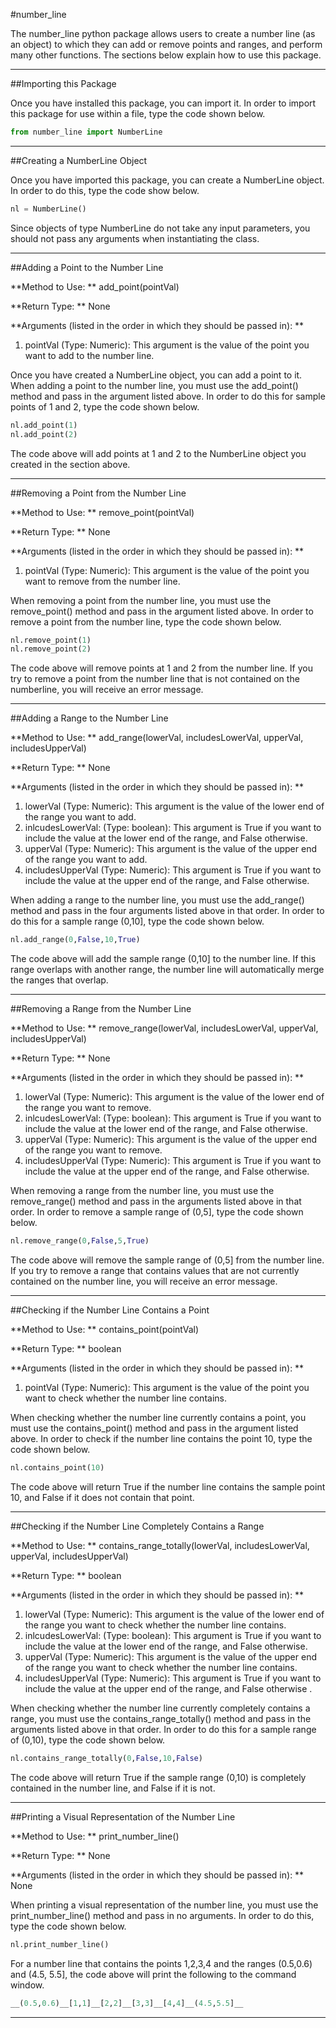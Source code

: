 #number_line

The number_line python package allows users to create a number line (as an object) to which they can add or remove points and ranges, and perform many other functions. The sections below explain how to use this package.

---
##Importing this Package

Once you have installed this package, you can import it. In order to import this package for use within a file, type the code shown below.
```python
from number_line import NumberLine
```

---
##Creating a NumberLine Object

Once you have imported this package, you can create a NumberLine object. In order to do this, type the code show below.
```python
nl = NumberLine()
```
Since objects of type NumberLine do not take any input parameters, you should not pass any arguments when instantiating the class.

---
##Adding a Point to the Number Line

**Method to Use: ** add_point(pointVal)

**Return Type: ** None

**Arguments (listed in the order in which they should be passed in): **

1. pointVal (Type: Numeric): This argument is the value of the point you want to add to the number line.

Once you have created a NumberLine object, you can add a point to it. When adding a point to the number line, you must use the add_point() method and pass in the argument listed above. In order to do this for sample points of 1 and 2, type the code shown below.
```python
nl.add_point(1)
nl.add_point(2)
```
The code above will add points at 1 and 2 to the NumberLine object you created in the section above.

---
##Removing a Point from the Number Line

**Method to Use: ** remove_point(pointVal)

**Return Type: ** None

**Arguments (listed in the order in which they should be passed in): **

1. pointVal (Type: Numeric): This argument is the value of the point you want to remove from the number line.

When removing a point from the number line, you must use the remove_point() method and pass in the argument listed above. In order to remove a point from the number line, type the code shown below.
```python
nl.remove_point(1)
nl.remove_point(2)
```
The code above will remove points at 1 and 2 from the number line. If you try to remove a point from the number line that is not contained on the numberline, you will receive an error message.

---
##Adding a Range to the Number Line

**Method to Use: ** add_range(lowerVal, includesLowerVal, upperVal, includesUpperVal)

**Return Type: ** None

**Arguments (listed in the order in which they should be passed in): **

1. lowerVal (Type: Numeric): This argument is the value of the lower end of the range you want to add.
2. inlcudesLowerVal: (Type: boolean): This argument is True if you want to include the value at the lower end of the range, and False otherwise.
3. upperVal (Type: Numeric): This argument is the value of the upper end of the range you want to add.
4. includesUpperVal (Type: Numeric): This argument is True if you want to include the value at the upper end of the range, and False otherwise.

When adding a range to the number line, you must use the add_range() method and pass in the four arguments listed above in that order. In order to do this for a sample range (0,10], type the code shown below. 
```python
nl.add_range(0,False,10,True)
```
The code above will add the sample range (0,10] to the number line. If this range overlaps with another range, the number line will automatically  merge the ranges that overlap. 

---
##Removing a Range from the Number Line

**Method to Use: ** remove_range(lowerVal, includesLowerVal, upperVal, includesUpperVal)

**Return Type: ** None

**Arguments (listed in the order in which they should be passed in): **

1. lowerVal (Type: Numeric): This argument is the value of the lower end of the range you want to remove.
2. inlcudesLowerVal: (Type: boolean): This argument is True if you want to include the value at the lower end of the range, and False otherwise.
3. upperVal (Type: Numeric): This argument is the value of the upper end of the range you want to remove.
4. includesUpperVal (Type: Numeric): This argument is True if you want to include the value at the upper end of the range, and False otherwise.

When removing a range from the number line, you must use the remove_range() method and pass in the arguments listed above in that order. In order to remove a sample range of (0,5], type the code shown below.
```python
nl.remove_range(0,False,5,True)
```
The code above will remove the sample range of (0,5] from the number line. If you try to remove a range that contains values that are not currently contained on the number line, you will receive an error message.

---
##Checking if the Number Line Contains a Point

**Method to Use: ** contains_point(pointVal)

**Return Type: ** boolean

**Arguments (listed in the order in which they should be passed in): **

1. pointVal (Type: Numeric): This argument is the value of the point you want to check whether the number line contains.


When checking whether the number line currently contains a point, you must use the contains_point() method and pass in the argument listed above. In order to check if the number line contains the point 10, type the code shown below.
```python
nl.contains_point(10)
```
The code above will return True if the number line contains the sample point 10, and False if it does not contain that point. 

---
##Checking if the Number Line Completely Contains a Range 

**Method to Use: ** contains_range_totally(lowerVal, includesLowerVal, upperVal, includesUpperVal)

**Return Type: ** boolean

**Arguments (listed in the order in which they should be passed in): **

1. lowerVal (Type: Numeric): This argument is the value of the lower end of the range you want to check whether the number line contains.
2. inlcudesLowerVal: (Type: boolean): This argument is True if you want to include the value at the lower end of the range, and False otherwise.
3. upperVal (Type: Numeric): This argument is the value of the upper end of the range you want to check whether the number line contains.
4. includesUpperVal (Type: Numeric): This argument is True if you want to include the value at the upper end of the range, and False otherwise .

When checking whether the number line currently completely contains a range, you must use the contains_range_totally() method and pass in the arguments listed above in that order. In order to do this for a sample range of (0,10), type the code shown below.
```python
nl.contains_range_totally(0,False,10,False)
```
The code above will return True if the sample range (0,10) is completely contained in the number line, and False if it is not. 

---
##Printing a Visual Representation of the Number Line

**Method to Use: ** print_number_line()

**Return Type: ** None

**Arguments (listed in the order in which they should be passed in): ** None

When printing a visual representation of the number line, you must use the print_number_line() method and pass in no arguments. In order to do this, type the code shown below. 
```python
nl.print_number_line()
```
For a number line that contains the points 1,2,3,4 and the ranges (0.5,0.6) and (4.5, 5.5], the code above will print the following to the command window.
```python
__(0.5,0.6)__[1,1]__[2,2]__[3,3]__[4,4]__(4.5,5.5]__
```

---


